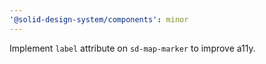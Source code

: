 ```yaml
---
'@solid-design-system/components': minor
---
```


Implement `label` attribute on `sd-map-marker` to improve a11y.
